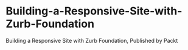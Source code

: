 # Building-a-Responsive-Site-with-Zurb-Foundation
Building a Responsive Site with Zurb Foundation, Published by Packt
